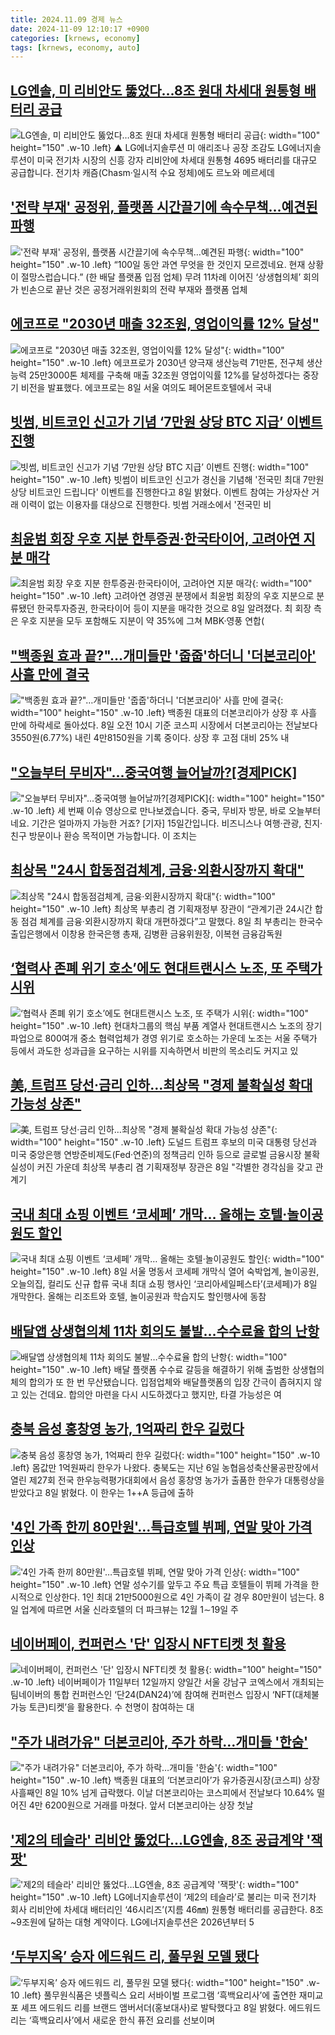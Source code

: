 ```yaml
---
title: 2024.11.09 경제 뉴스
date: 2024-11-09 12:10:17 +0900
categories: [krnews, economy]
tags: [krnews, economy, auto]
---
```

## [LG엔솔, 미 리비안도 뚫었다…8조 원대 차세대 원통형 배터리 공급](https://n.news.naver.com/mnews/article/055/0001204515)

![LG엔솔, 미 리비안도 뚫었다…8조 원대 차세대 원통형 배터리 공급](https://mimgnews.pstatic.net/image/origin/055/2024/11/08/1204515.jpg?type=nf220_150){: width="100" height="150" .w-10 .left}
▲ LG에너지솔루션 미 애리조나 공장 조감도 LG에너지솔루션이 미국 전기차 시장의 신흥 강자 리비안에 차세대 원통형 4695 배터리를 대규모 공급합니다. 전기차 캐즘(Chasm·일시적 수요 정체)에도 르노와 메르세데

## ['전략 부재' 공정위, 플랫폼 시간끌기에 속수무책…예견된 파행](https://n.news.naver.com/mnews/article/011/0004413004)

!['전략 부재' 공정위, 플랫폼 시간끌기에 속수무책…예견된 파행](https://mimgnews.pstatic.net/image/origin/011/2024/11/08/4413004.jpg?type=nf220_150){: width="100" height="150" .w-10 .left}
“100일 동안 과연 무엇을 한 것인지 모르겠네요. 현재 상황이 절망스럽습니다.” (한 배달 플랫폼 입점 업체) 무려 11차례 이어진 ‘상생협의체’ 회의가 빈손으로 끝난 것은 공정거래위원회의 전략 부재와 플랫폼 업체

## [에코프로 "2030년 매출 32조원, 영업이익률 12% 달성"](https://n.news.naver.com/mnews/article/003/0012892459)

![에코프로 "2030년 매출 32조원, 영업이익률 12% 달성"](https://mimgnews.pstatic.net/image/origin/003/2024/11/08/12892459.jpg?type=nf220_150){: width="100" height="150" .w-10 .left}
에코프로가 2030년 양극재 생산능력 71만톤, 전구체 생산능력 25만3000톤 체제를 구축해 매출 32조원 영업이익률 12%를 달성하겠다는 중장기 비전을 발표했다. 에코프로는 8일 서울 여의도 페어몬트호텔에서 국내

## [빗썸, 비트코인 신고가 기념 ‘7만원 상당 BTC 지급’ 이벤트 진행](https://n.news.naver.com/mnews/article/243/0000067676)

![빗썸, 비트코인 신고가 기념 ‘7만원 상당 BTC 지급’ 이벤트 진행](https://mimgnews.pstatic.net/image/origin/243/2024/11/08/67676.jpg?type=nf220_150){: width="100" height="150" .w-10 .left}
빗썸이 비트코인 신고가 경신을 기념해 '전국민 최대 7만원 상당 비트코인 드립니다' 이벤트를 진행한다고 8일 밝혔다. 이벤트 참여는 가상자산 거래 이력이 없는 이용자를 대상으로 진행한다. 빗썸 거래소에서 '전국민 비

## [최윤범 회장 우호 지분 한투증권·한국타이어, 고려아연 지분 매각](https://n.news.naver.com/mnews/article/023/0003869272)

![최윤범 회장 우호 지분 한투증권·한국타이어, 고려아연 지분 매각](https://mimgnews.pstatic.net/image/origin/023/2024/11/09/3869272.jpg?type=nf220_150){: width="100" height="150" .w-10 .left}
고려아연 경영권 분쟁에서 최윤범 회장의 우호 지분으로 분류됐던 한국투자증권, 한국타이어 등이 지분을 매각한 것으로 8일 알려졌다. 최 회장 측은 우호 지분을 모두 포함해도 지분이 약 35%에 그쳐 MBK·영풍 연합(

## ["백종원 효과 끝?"…개미들만 '줍줍'하더니 '더본코리아' 사흘 만에 결국](https://n.news.naver.com/mnews/article/011/0004412794)

!["백종원 효과 끝?"…개미들만 '줍줍'하더니 '더본코리아' 사흘 만에 결국](https://mimgnews.pstatic.net/image/origin/011/2024/11/08/4412794.jpg?type=nf220_150){: width="100" height="150" .w-10 .left}
백종원 대표의 더본코리아가 상장 후 사흘 만에 하락세로 돌아섰다. 8일 오전 10시 기준 코스피 시장에서 더본코리아는 전날보다 3550원(6.77%) 내린 4만8150원을 기록 중이다. 상장 후 고점 대비 25% 내

## ["오늘부터 무비자"...중국여행 늘어날까?[경제PICK]](https://n.news.naver.com/mnews/article/052/0002111231)

!["오늘부터 무비자"...중국여행 늘어날까?[경제PICK]](https://mimgnews.pstatic.net/image/origin/052/2024/11/08/2111231.jpg?type=nf220_150){: width="100" height="150" .w-10 .left}
세 번째 이슈 영상으로 만나보겠습니다. 중국, 무비자 방문, 바로 오늘부터네요. 기간은 얼마까지 가능한 거죠? [기자] 15일간입니다. 비즈니스나 여행·관광, 친지·친구 방문이나 환승 목적이면 가능합니다. 이 조치는

## [최상목 "24시 합동점검체계, 금융·외환시장까지 확대"](https://n.news.naver.com/mnews/article/011/0004412706)

![최상목 "24시 합동점검체계, 금융·외환시장까지 확대"](https://mimgnews.pstatic.net/image/origin/011/2024/11/08/4412706.jpg?type=nf220_150){: width="100" height="150" .w-10 .left}
최상목 부총리 겸 기획재정부 장관이 “관계기관 24시간 합동 점검 체계를 금융·외환시장까지 확대 개편하겠다”고 말했다. 8일 최 부총리는 한국수출입은행에서 이창용 한국은행 총재, 김병환 금융위원장, 이복현 금융감독원

## [‘협력사 존폐 위기 호소’에도 현대트랜시스 노조, 또 주택가 시위](https://n.news.naver.com/mnews/article/018/0005880246)

![‘협력사 존폐 위기 호소’에도 현대트랜시스 노조, 또 주택가 시위](https://mimgnews.pstatic.net/image/origin/018/2024/11/08/5880246.jpg?type=nf220_150){: width="100" height="150" .w-10 .left}
현대차그룹의 핵심 부품 계열사 현대트랜시스 노조의 장기 파업으로 800여개 중소 협력업체가 경영 위기로 호소하는 가운데 노조는 서울 주택가 등에서 과도한 성과급을 요구하는 시위를 지속하면서 비판의 목소리도 커지고 있

## [美, 트럼프 당선·금리 인하…최상목 "경제 불확실성 확대 가능성 상존"](https://n.news.naver.com/mnews/article/088/0000913912)

![美, 트럼프 당선·금리 인하…최상목 "경제 불확실성 확대 가능성 상존"](https://mimgnews.pstatic.net/image/origin/088/2024/11/08/913912.jpg?type=nf220_150){: width="100" height="150" .w-10 .left}
도널드 트럼프 후보의 미국 대통령 당선과 미국 중앙은행 연방준비제도(Fed·연준)의 정책금리 인하 등으로 글로벌 금융시장 불확실성이 커진 가운데 최상목 부총리 겸 기획재정부 장관은 8일 "각별한 경각심을 갖고 관계기

## [국내 최대 쇼핑 이벤트 ‘코세페’ 개막… 올해는 호텔·놀이공원도 할인](https://n.news.naver.com/mnews/article/366/0001030562)

![국내 최대 쇼핑 이벤트 ‘코세페’ 개막… 올해는 호텔·놀이공원도 할인](https://mimgnews.pstatic.net/image/origin/366/2024/11/08/1030562.jpg?type=nf220_150){: width="100" height="150" .w-10 .left}
8일 서울 명동서 코세페 개막식 열어 숙박업계, 놀이공원, 오늘의집, 컬리도 신규 합류 국내 최대 쇼핑 행사인 ‘코리아세일페스타’(코세페)가 8일 개막한다. 올해는 리조트와 호텔, 놀이공원과 학습지도 할인행사에 동참

## [배달앱 상생협의체 11차 회의도 불발…수수료율 합의 난항](https://n.news.naver.com/mnews/article/422/0000691515)

![배달앱 상생협의체 11차 회의도 불발…수수료율 합의 난항](https://mimgnews.pstatic.net/image/origin/422/2024/11/08/691515.jpg?type=nf220_150){: width="100" height="150" .w-10 .left}
배달 플랫폼 수수료 갈등을 해결하기 위해 출범한 상생협의체의 합의가 또 한 번 무산됐습니다. 입점업체와 배달플랫폼의 입장 간극이 좁혀지지 않고 있는 건데요. 합의안 마련을 다시 시도하겠다고 했지만, 타결 가능성은 여

## [충북 음성 홍창영 농가, 1억짜리 한우 길렀다](https://n.news.naver.com/mnews/article/003/0012892121)

![충북 음성 홍창영 농가, 1억짜리 한우 길렀다](https://mimgnews.pstatic.net/image/origin/003/2024/11/08/12892121.jpg?type=nf220_150){: width="100" height="150" .w-10 .left}
몸값만 1억원짜리 한우가 나왔다. 충북도는 지난 6일 농협음성축산물공판장에서 열린 제27회 전국 한우능력평가대회에서 음성 홍창영 농가가 출품한 한우가 대통령상을 받았다고 8일 밝혔다. 이 한우는 1++A 등급에 출하

## ['4인 가족 한끼 80만원'…특급호텔 뷔페, 연말 맞아 가격 인상](https://n.news.naver.com/mnews/article/025/0003399223)

!['4인 가족 한끼 80만원'…특급호텔 뷔페, 연말 맞아 가격 인상](https://mimgnews.pstatic.net/image/origin/025/2024/11/08/3399223.jpg?type=nf220_150){: width="100" height="150" .w-10 .left}
연말 성수기를 앞두고 주요 특급 호텔들이 뷔페 가격을 한시적으로 인상한다. 1인 최대 21만5000원으로 4인 가족이 갈 경우 80만원이 넘는다. 8일 업계에 따르면 서울 신라호텔의 더 파크뷰는 12월 1∼19일 주

## [네이버페이, 컨퍼런스 '단' 입장시  NFT티켓 첫 활용](https://n.news.naver.com/mnews/article/018/0005880062)

![네이버페이, 컨퍼런스 '단' 입장시  NFT티켓 첫 활용](https://mimgnews.pstatic.net/image/origin/018/2024/11/08/5880062.jpg?type=nf220_150){: width="100" height="150" .w-10 .left}
네이버페이가 11일부터 12일까지 양일간 서울 강남구 코엑스에서 개최되는 팀네이버의 통합 컨퍼런스인 ‘단24(DAN24)’에 참여해 컨퍼런스 입장시 ‘NFT(대체불가능 토큰)티켓’을 활용한다. 수 천명이 참여하는 대

## ["주가 내려가유" 더본코리아, 주가 하락…개미들 '한숨'](https://n.news.naver.com/mnews/article/014/0005265405)

!["주가 내려가유" 더본코리아, 주가 하락…개미들 '한숨'](https://mimgnews.pstatic.net/image/origin/014/2024/11/09/5265405.jpg?type=nf220_150){: width="100" height="150" .w-10 .left}
백종원 대표의 ‘더본코리아’가 유가증권시장(코스피) 상장 사흘째인 8일 10% 넘게 급락했다. 이날 더본코리아는 코스피에서 전날보다 10.64% 떨어진 4만 6200원으로 거래를 마쳤다. 앞서 더본코리아는 상장 첫날

## ['제2의 테슬라' 리비안 뚫었다…LG엔솔, 8조 공급계약 '잭팟'](https://n.news.naver.com/mnews/article/015/0005054934)

!['제2의 테슬라' 리비안 뚫었다…LG엔솔, 8조 공급계약 '잭팟'](https://mimgnews.pstatic.net/image/origin/015/2024/11/08/5054934.jpg?type=nf220_150){: width="100" height="150" .w-10 .left}
LG에너지솔루션이 ‘제2의 테슬라’로 불리는 미국 전기차 회사 리비안에 차세대 배터리인 ‘46시리즈’(지름 46㎜) 원통형 배터리를 공급한다. 8조~9조원에 달하는 대형 계약이다. LG에너지솔루션은 2026년부터 5

## [‘두부지옥’ 승자 에드워드 리, 풀무원 모델 됐다](https://n.news.naver.com/mnews/article/366/0001030530)

![‘두부지옥’ 승자 에드워드 리, 풀무원 모델 됐다](https://mimgnews.pstatic.net/image/origin/366/2024/11/08/1030530.jpg?type=nf220_150){: width="100" height="150" .w-10 .left}
풀무원식품은 넷플릭스 요리 서바이벌 프로그램 ‘흑백요리사’에 출연한 재미교포 셰프 에드워드 리를 브랜드 앰버서더(홍보대사)로 발탁했다고 8일 밝혔다. 에드워드 리는 ‘흑백요리사’에서 새로운 한식 퓨전 요리를 선보이며


